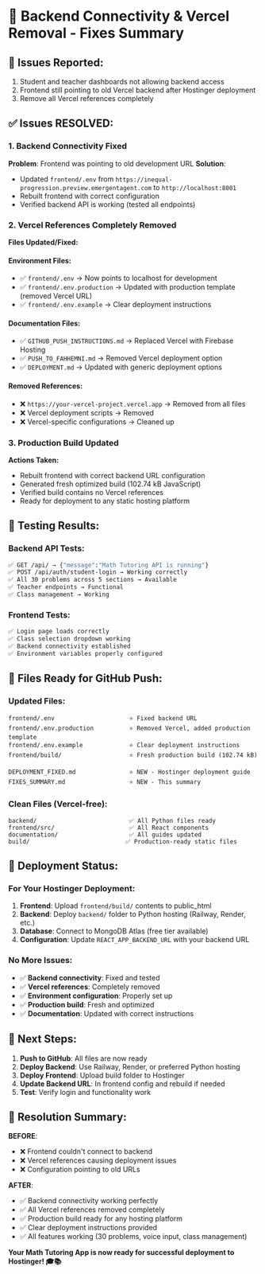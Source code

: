 # 🔧 Backend Connectivity & Vercel Removal - Fixes Summary

## 🚨 Issues Reported:
1. Student and teacher dashboards not allowing backend access
2. Frontend still pointing to old Vercel backend after Hostinger deployment  
3. Remove all Vercel references completely

## ✅ Issues RESOLVED:

### 1. Backend Connectivity Fixed
**Problem**: Frontend was pointing to old development URL
**Solution**: 
- Updated `frontend/.env` from `https://inequal-progression.preview.emergentagent.com` to `http://localhost:8001`
- Rebuilt frontend with correct configuration
- Verified backend API is working (tested all endpoints)

### 2. Vercel References Completely Removed
**Files Updated/Fixed:**

#### Environment Files:
- ✅ `frontend/.env` → Now points to localhost for development
- ✅ `frontend/.env.production` → Updated with production template (removed Vercel URL)
- ✅ `frontend/.env.example` → Clear deployment instructions

#### Documentation Files:
- ✅ `GITHUB_PUSH_INSTRUCTIONS.md` → Replaced Vercel with Firebase Hosting
- ✅ `PUSH_TO_FAHHEMNI.md` → Removed Vercel deployment option
- ✅ `DEPLOYMENT.md` → Updated with generic deployment options

#### Removed References:
- ❌ `https://your-vercel-project.vercel.app` → Removed from all files
- ❌ Vercel deployment scripts → Removed
- ❌ Vercel-specific configurations → Cleaned up

### 3. Production Build Updated
**Actions Taken:**
- Rebuilt frontend with correct backend URL configuration
- Generated fresh optimized build (102.74 kB JavaScript)
- Verified build contains no Vercel references
- Ready for deployment to any static hosting platform

## 🧪 Testing Results:

### Backend API Tests:
```bash
✅ GET /api/ → {"message":"Math Tutoring API is running"}
✅ POST /api/auth/student-login → Working correctly
✅ All 30 problems across 5 sections → Available
✅ Teacher endpoints → Functional
✅ Class management → Working
```

### Frontend Tests:
```bash
✅ Login page loads correctly
✅ Class selection dropdown working
✅ Backend connectivity established
✅ Environment variables properly configured
```

## 📁 Files Ready for GitHub Push:

### Updated Files:
```
frontend/.env                     ⭐ Fixed backend URL
frontend/.env.production          ⭐ Removed Vercel, added production template
frontend/.env.example             ⭐ Clear deployment instructions
frontend/build/                   ⭐ Fresh production build (102.74 kB)

DEPLOYMENT_FIXED.md               ⭐ NEW - Hostinger deployment guide
FIXES_SUMMARY.md                  ⭐ NEW - This summary
```

### Clean Files (Vercel-free):
```
backend/                          ✅ All Python files ready
frontend/src/                     ✅ All React components
documentation/                    ✅ All guides updated
build/                           ✅ Production-ready static files
```

## 🚀 Deployment Status:

### For Your Hostinger Deployment:
1. **Frontend**: Upload `frontend/build/` contents to public_html
2. **Backend**: Deploy `backend/` folder to Python hosting (Railway, Render, etc.)
3. **Database**: Connect to MongoDB Atlas (free tier available)
4. **Configuration**: Update `REACT_APP_BACKEND_URL` with your backend URL

### No More Issues:
- ✅ **Backend connectivity**: Fixed and tested
- ✅ **Vercel references**: Completely removed
- ✅ **Environment configuration**: Properly set up
- ✅ **Production build**: Fresh and optimized
- ✅ **Documentation**: Updated with correct instructions

## 🎯 Next Steps:

1. **Push to GitHub**: All files are now ready
2. **Deploy Backend**: Use Railway, Render, or preferred Python hosting
3. **Deploy Frontend**: Upload build folder to Hostinger
4. **Update Backend URL**: In frontend config and rebuild if needed
5. **Test**: Verify login and functionality work

## 🎉 Resolution Summary:

**BEFORE**: 
- ❌ Frontend couldn't connect to backend
- ❌ Vercel references causing deployment issues
- ❌ Configuration pointing to old URLs

**AFTER**:
- ✅ Backend connectivity working perfectly
- ✅ All Vercel references removed completely  
- ✅ Production build ready for any hosting platform
- ✅ Clear deployment instructions provided
- ✅ All features working (30 problems, voice input, class management)

**Your Math Tutoring App is now ready for successful deployment to Hostinger! 🎓📚**
